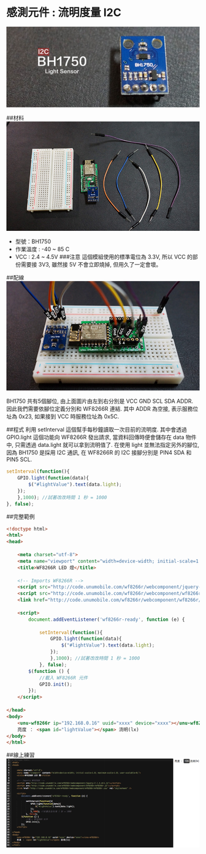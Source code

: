
# 感測元件 : 流明度量 I2C
![](33_Light_1200.jpg)

##材料
![](33_Light_1.jpg)

* 型號：BH1750
* 作業溫度 : -40 ~ 85 C
* VCC : 2.4 ~ 4.5V
###注意
這個模組使用的標準電位為 3.3V, 所以 VCC 的部份需要接 3V3, 雖然接 5V 不會立即燒掉, 但用久了一定會壞。

##配線
![](33_Light_2.jpg)

BH1750 共有5個腳位, 由上面圖片由左到右分別是 VCC GND SCL SDA ADDR. 因此我們需要依腳位定義分別和 WF8266R 連結. 其中 ADDR 為空接, 表示服務位址為 0x23, 如果接到 VCC 時服務位址為 0x5C.

##程式
利用 setInterval 這個幫手每秒鐘讀取一次目前的流明度. 其中會透過 GPIO.light 這個功能向 WF8266R 發出請求, 當資料回傳時便會儲存在 data 物件中, 只需透過 data.light 就可以拿到流明值了. 在使用 light 並無法指定另外的腳位, 因為 BH1750 是採用 I2C 通訊, 在 WF8266R 的 I2C 接腳分別是 PIN4 SDA 和 PIN5 SCL.
```javascript
setInterval(function(){
    GPIO.light(function(data){
        $("#lightValue").text(data.light);
    });
    },1000); //試著改改時間 1 秒 = 1000
}, false);
```
##完整範例
```html
<!doctype html>
<html>
<head>

    <meta charset="utf-8">
    <meta name="viewport" content="width=device-width; initial-scale=1.0; maximum-scale=1.0; user-scalable=0;">
    <title>WF8266R LED 燈</title>

    <!-- Imports WF8266R -->
    <script src="http://code.unumobile.com/wf8266r/webcomponent/jquery-2.1.4.min.js"></script>
    <script src="http://code.unumobile.com/wf8266r/webcomponent/wf8266r/wf8266r.js"></script>
    <link href="http://code.unumobile.com/wf8266r/webcomponent/wf8266r/wf8266r.css" rel="stylesheet" />

    <script>
        document.addEventListener('wf8266r-ready', function (e) {

            setInterval(function(){
                GPIO.light(function(data){
                    $("#lightValue").text(data.light);
                });
                },1000); //試著改改時間 1 秒 = 1000
            }, false);
        $(function () {
            //載入 WF8266R 元件
            GPIO.init();
        });
    </script>

</head>
<body>
    <unu-wf8266r ip="192.168.0.16" uuid="xxxx" device="xxxx"></unu-wf8266r>
    亮度 ： <span id="lightValue"></span> 流明(lx)
</body>
</html>
```
##線上練習
[![](33_Light_final.jpg)](http://code.unumobile.com/wf8266r/Default?templateName=33_Light.html)